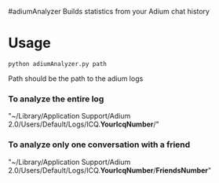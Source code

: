 #adiumAnalyzer
Builds statistics from your Adium chat history
# Usage
    python adiumAnalyzer.py path

Path should be the path to the adium logs
### To analyze the entire log
 "~/Library/Application Support/Adium 2.0/Users/Default/Logs/ICQ.**YourIcqNumber**/"

### To analyze only one conversation with a friend 
 "~/Library/Application Support/Adium 2.0/Users/Default/Logs/ICQ.**YourIcqNumber**/**FriendsNumber**"
